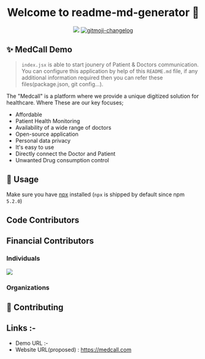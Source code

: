 <h1 align="center">Welcome to readme-md-generator 👋</h1>
<p align="center">
  <img src="https://img.shields.io/npm/v/readme-md-generator.svg?orange=blue" />
<!--   <a href="https://www.npmjs.com/package/readme-md-generator">
    <img alt="downloads" src="https://img.shields.io/npm/dm/readme-md-generator.svg?color=blue" target="_blank" />
  </a> -->
  <a href="https://github.com/frinyvonnick/gitmoji-changelog">
    <img src="https://img.shields.io/badge/changelog-gitmoji-brightgreen.svg" alt="gitmoji-changelog">
  </a>
</p>

## ✨ MedCall Demo

>`index.jsx` is able to start jounery of Patient & Doctors communication.
You can configure this application by help of this `README.md` file, if any additional information required then you can refer these files(package.json, git config...).

The "Medcall" is a platform where we provide a unique digitized solution for healthcare.
Where These are our key focuses;
- Affordable
- Patient Health Monitoring
- Availability of a wide range of doctors
- Open-source application
- Personal data privacy 
- It's easy to use  
- Directly connect the Doctor and Patient 
- Unwanted Drug consumption control


## 🚀 Usage

Make sure you have [npx](https://www.npmjs.com/package/npx) installed (`npx` is shipped by default since npm `5.2.0`)

## Code Contributors


## Financial Contributors

### Individuals

<a href="https://opencollective.com/readme-md-generator"><img src="https://opencollective.com/readme-md-generator/individuals.svg?width=890"></a>

### Organizations


## 🤝 Contributing


## Links :- 
- Demo URL :- 
- Website URL(proposed) : https://medcall.com																																																

